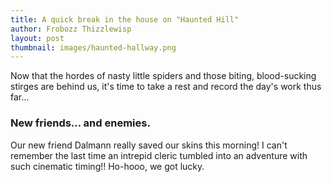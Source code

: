 ```yaml
---
title: A quick break in the house on "Haunted Hill"
author: Frobozz Thizzlewisp
layout: post
thumbnail: images/haunted-hallway.png
---
```


Now that the hordes of nasty little spiders and those biting, blood-sucking stirges are behind us, it's time to take a rest and record the day's work thus far...

### New friends... and enemies.

Our new friend Dalmann really saved our skins this morning! I can't remember the last time an intrepid cleric tumbled into an adventure with such cinematic timing!! Ho-hooo, we got lucky.
